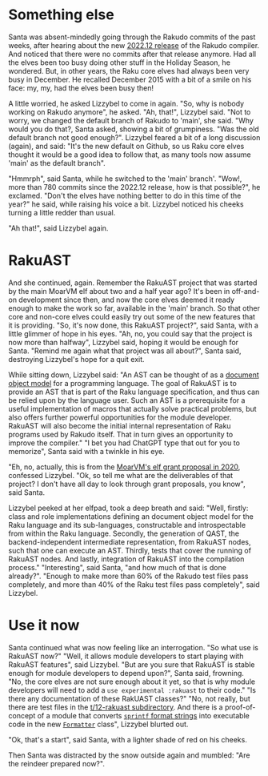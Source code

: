 # Something else

Santa was absent-mindedly going through the Rakudo commits of the past weeks, after hearing about the new [2022.12 release](https://rakudo.org/post/announce-rakudo-release-2022.12) of the Rakudo compiler.  And noticed that there were no commits after that release anymore.  Had all the elves been too busy doing other stuff in the Holiday Season, he wondered.  But, in other years, the Raku core elves had always been very busy in December.  He recalled December 2015 with a bit of a smile on his face: my, my, had the elves been busy then!

A little worried, he asked Lizzybel to come in again.  "So, why is nobody working on Rakudo anymore", he asked.  "Ah, that!", Lizzybel said.  "Not to worry, we changed the default branch of Rakudo to 'main', she said.  "Why would you do that?, Santa asked, showing a bit of grumpiness.  "Was the old default branch not good enough?".  Lizzybel feared a bit of a long discussion (again), and said: "It's the new default on Github, so us Raku core elves thought it would be a good idea to follow that, as many tools now assume 'main' as the default branch".

"Hmmrph", said Santa, while he switched to the 'main' branch'.  "Wow!, more than 780 commits since the 2022.12 release, how is that possible?", he exclamed.  "Don't the elves have nothing better to do in this time of the year?" he said, while raising his voice a bit.  Lizzybel noticed his cheeks turning a little redder than usual.

"Ah that!", said Lizzybel again.

# RakuAST

And she continued, again.  Remember the RakuAST project that was started by the main MoarVM elf about two and a half year ago?  It's been in off-and-on development since then, and now the core elves deemed it ready enough to make the work so far, available in the 'main' branch.  So that other core and non-core elves could easily try out some of the new features that it is providing.  "So, it's now done, this RakuAST project?", said Santa, with a little glimmer of hope in his eyes.  "Ah, no, you could say that the project is now more than halfway", Lizzybel said, hoping it would be enough for Santa.  "Remind me again what that project was all about?", Santa said, destroying Lizzybel's hope for a quit exit.

While sitting down, Lizzybel said: "An AST can be thought of as a [document object model](https://en.wikipedia.org/wiki/Document_Object_Model) for a programming language. The goal of RakuAST is to provide an AST that is part of the Raku language specification, and thus can be relied upon by the language user. Such an AST is a prerequisite for a useful implementation of macros that actually solve practical problems, but also offers further powerful opportunities for the module developer.  RakuAST will also become the initial internal representation of Raku programs used by Rakudo itself. That in turn gives an opportunity to improve the compiler."  "I bet you had ChatGPT type that out for you to memorize", Santa said with a twinkle in his eye.

"Eh, no, actually, this is from the [MoarVM's elf grant proposal in 2020](https://news.perlfoundation.org/post/gp_rakuast), confessed Lizzybel.  "Ok, so tell me what are the deliverables of that project?  I don't have all day to look through grant proposals, you know", said Santa.

Lizzybel peeked at her elfpad, took a deep breath and said: "Well, firstly: class and role implementations defining an document object model for the Raku language and its sub-languages, constructable and introspectable from within the Raku language.  Secondly, the generation of QAST, the backend-independent intermediate representation, from RakuAST nodes, such that one can execute an AST.  Thirdly, tests that cover the running of RakuAST nodes.  And lastly, integration of RakuAST into the compilation process."  "Interesting", said Santa, "and how much of that is done already?".  "Enough to make more than 60% of the Rakudo test files pass completely, and more than 40% of the Raku test files pass completely", said Lizzybel.

# Use it now

Santa continued what was now feeling like an interrogation.  "So what use is RakuAST now?"  "Well, it allows module developers to start playing with RakuAST features", said Lizzybel.  "But are you sure that RakuAST is stable enough for module developers to depend upon?", Santa said, frowning.  "No, the core elves are not sure enough about it yet, so that is why module developers will need to add a `use experimental :rakuast` to their code."  "Is there any documentation of these RakUAST classes?"  "No, not really, but there are test files in the [t/12-rakuast subdirectory](https://github.com/rakudo/rakudo/tree/main/t/12-rakuast).  And there is a proof-of-concept of a module that converts [`sprintf` format strings](https://docs.raku.org/routine/sprintf#Directives) into executable code in the new [`Formatter`](https://github.com/rakudo/rakudo/blob/main/src/core.e/Formatter.pm6) class", Lizzybel blurted out.

"Ok, that's a start", said Santa, with a lighter shade of red on his cheeks.

Then Santa was distracted by the snow outside again and mumbled: "Are the reindeer prepared now?".

